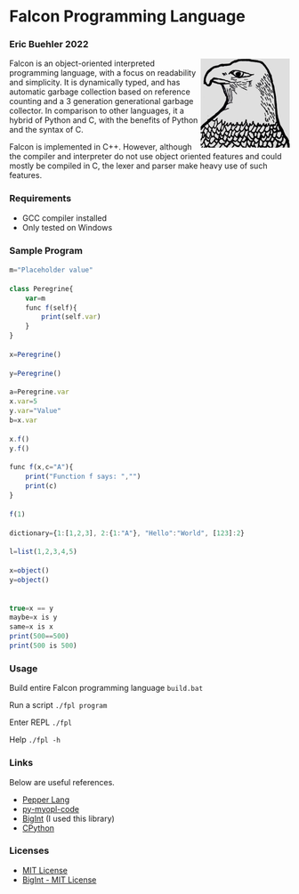 # Falcon Programming Language
### Eric Buehler 2022 ###

<img src="logo.jpg" width="160" height="160" align="right" />

Falcon is an object-oriented interpreted programming language, with a focus on readability and simplicity. It is dynamically typed, and has automatic garbage collection based on reference counting and a 3 generation generational garbage collector. In comparison to other languages, it a hybrid of Python and C, with the benefits of Python and the syntax of C.

Falcon is implemented in C++. However, although the compiler and interpreter do not use object oriented features and could mostly be compiled in C, the lexer and parser make heavy use of such features.

### Requirements ###
- GCC compiler installed
- Only tested on Windows

### Sample Program ###
```js
m="Placeholder value"

class Peregrine{
    var=m
    func f(self){
        print(self.var)
    }
}

x=Peregrine()

y=Peregrine()

a=Peregrine.var
x.var=5
y.var="Value"
b=x.var

x.f()
y.f()

func f(x,c="A"){
    print("Function f says: ","")
    print(c)
}

f(1)

dictionary={1:[1,2,3], 2:{1:"A"}, "Hello":"World", [123]:2}

l=list(1,2,3,4,5)

x=object()
y=object()


true=x == y
maybe=x is y
same=x is x
print(500==500)
print(500 is 500)
```

### Usage ###
Build entire Falcon programming language
```build.bat```

Run a script
```./fpl program```

Enter REPL
```./fpl```

Help
```./fpl -h```

### Links ###
Below are useful references.
- <a href='https://github.com/dannyvankooten/pepper-lang'>Pepper Lang</a>
- <a href='https://github.com/davidcallanan/py-myopl-code'>py-myopl-code</a>
- <a href='https://github.com/faheel/BigInt'>BigInt</a> (I used this library)
- <a href='https://github.com/python/cpython'>CPython</a>

### Licenses ###
- [MIT License](LICENSE)
- [BigInt - MIT License](https://github.com/EricLBuehler/Falcon-Programming-Language/blob/main/object/BigInt.hpp)
